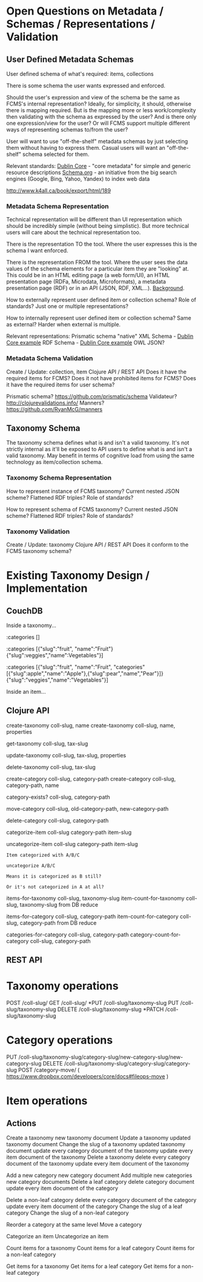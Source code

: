 Open Questions on Metadata / Schemas / Representations / Validation
===================================================================

## User Defined Metadata Schemas

User defined schema of what's required: items, collections

There is some schema the user wants expressed and enforced.

Should the user's expression and view of the schema be the same as FCMS's internal representation? Ideally, for simplicity, it should, otherwise there is mapping required. But is the mapping more or less work/complexity then validating with the schema as expressed by the user? And is there only one expression/view for the user? Or will FCMS support multiple different ways of representing schemas to/from the user?

User will want to use "off-the-shelf" metadata schemas by just selecting them without having to express them. Casual users will want an "off-the-shelf" schema selected for them.

Relevant standards:
	[Dublin Core](http://dublincore.org/) - "core metadata" for simple and generic resource descriptions
	[Schema.org](http://schema.org/) - an initiative from the big search engines (Google, Bing, Yahoo, Yandex) to index web data

http://www.k4all.ca/book/export/html/189

### Metadata Schema Representation

Technical representation will be different than UI representation which should be incredibly simple (without being simplistic). But more technical users will care about the technical representation too.

There is the representation TO the tool. Where the user expresses this is the schema I want enforced.

There is the representation FROM the tool. Where the user sees the data values of the schema elements for a particular item they are "looking" at. This could be in an HTML editing page (a web form/UI), an HTML presentation page (RDFa, Microdata, Microformats), a metadata presentation page (RDF) or in an API (JSON, RDF, XML...). [Background](http://stackoverflow.com/questions/14307792/what-is-the-relationship-between-rdf-rdfa-microformats-and-microdata).

How to externally represent user defined item or collection schema?
	Role of standards?
	Just one or multiple representations?

How to internally represent user defined item or collection schema?
	Same as external? Harder when external is multiple.

Relevant representations:
	Prismatic schema "native"
	XML Schema - [Dublin Core example](http://dublincore.org/schemas/xmls/)
	RDF Schema - [Dublin Core example](http://dublincore.org/schemas/rdfs/)
	OWL
	JSON?

### Metadata Schema Validation

Create / Update: collection, item
Clojure API / REST API
	Does it have the required items for FCMS?
	Does it not have prohibited items for FCMS?
	Does it have the required items for user schema?

Prismatic schema? https://github.com/prismatic/schema
Validateur? http://clojurevalidations.info/
Manners? https://github.com/RyanMcG/manners

## Taxonomy Schema

The taxonomy schema defines what is and isn't a valid taxonomy. It's not strictly internal as it'll be exposed to API users to define what is and isn't a valid taxonomy. May benefit in terms of cognitive load from using the same technology as item/collection schema.

### Taxonomy Schema Representation

How to represent instance of FCMS taxonomy?
	Current nested JSON scheme?
	Flattened RDF triples?
	Role of standards?

How to represent schema of FCMS taxonomy?
	Current nested JSON scheme?
	Flattened RDF triples?
	Role of standards?

### Taxonomy Validation

Create / Update: taxonomy
Clojure API / REST API
	Does it conform to the FCMS taxonomy schema?



Existing Taxonomy Design / Implementation
=========================================

## CouchDB

Inside a taxonomy...

:categories []

:categories [{"slug":"fruit", "name":"Fruit"} {"slug":veggies","name":Vegetables"}]

:categories [{"slug":"fruit", "name":"Fruit", "categories" [{"slug":apple","name":"Apple"},{"slug":pear","name","Pear"}]} {"slug":"veggies","name":"Vegetables"}]


Inside an item...


## Clojure API

create-taxonomy coll-slug, name
create-taxonomy coll-slug, name, properties

get-taxonomy coll-slug, tax-slug

update-taxonomy coll-slug, tax-slug, properties

delete-taxonomy coll-slug, tax-slug



create-category coll-slug, category-path
create-category coll-slug, category-path, name

category-exists? coll-slug, category-path

move-category coll-slug, old-category-path, new-category-path

delete-category coll-slug, category-path


categorize-item coll-slug category-path item-slug

uncategorize-item coll-slug category-path item-slug

	Item categorized with A/B/C

	uncategorize A/B/C

	Means it is categorized as B still?

	Or it's not categorized in A at all?

items-for-taxonomy coll-slug, taxonomy-slug
item-count-for-taxonomy coll-slug, taxonomy-slug
	from DB reduce	

items-for-category coll-slug, category-path
item-count-for-category coll-slug, category-path
	from DB reduce

categories-for-category coll-slug, category-path
category-count-for-category coll-slug, category-path

## REST API

# Taxonomy operations

POST /coll-slug/
GET /coll-slug/
*PUT /coll-slug/taxonomy-slug
PUT /coll-slug/taxonomy-slug
DELETE /coll-slug/taxonomy-slug
*PATCH /coll-slug/taxonomy-slug

# Category operations

PUT /coll-slug/taxonomy-slug/category-slug/new-category-slug/new-category-slug
DELETE /coll-slug/taxonomy-slug/category-slug/category-slug
POST /category-move/ ( https://www.dropbox.com/developers/core/docs#fileops-move )

# Item operations


## Actions

Create a taxonomy
	new taxonomy document
Update a taxonomy
	updated taxonomy document
Change the slug of a taxonomy
	updated taxonomy document
	update every category document of the taxonomy
	update every item document of the taxonomy
Delete a taxonomy
	delete every category document of the taxonomy
	update every item document of the taxonomy

Add a new category
	new category document
Add multiple new categories
	new category documents
Delete a leaf category
	delete category document
	update every item document of the category

Delete a non-leaf category
	delete every category document of the category
	update every item document of the category
Change the slug of a leaf category
Change the slug of a non-leaf category

Reorder a category at the same level
Move a category

Categorize an item
Uncategorize an item

Count items for a taxonomy
Count items for a leaf category
Count items for a non-leaf category

Get items for a taxonomy
Get items for a leaf category
Get items for a non-leaf category
